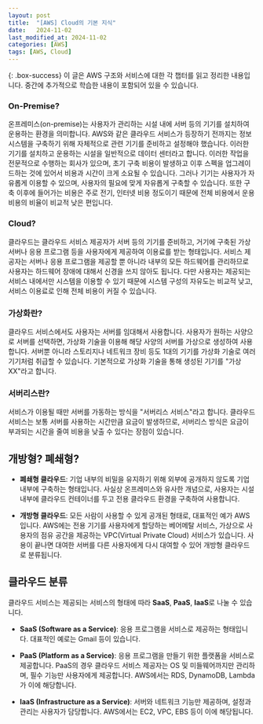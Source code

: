 ```yaml
---
layout: post
title:  "[AWS] Cloud의 기본 지식"
date:   2024-11-02
last_modified_at: 2024-11-02
categories: [AWS]
tags: [AWS, Cloud]
---
```


{: .box-success}
이 글은 AWS 구조와 서비스에 대한 각 챕터를 읽고 정리한 내용입니다.
중간에 추가적으로 학습한 내용이 포함되어 있을 수 있습니다. 

### On-Premise?

온프레미스(on-premise)는 사용자가 관리하는 시설 내에 서버 등의 기기를 설치하여 운용하는 환경을 의미합니다. 
AWS와 같은 클라우드 서비스가 등장하기 전까지는 정보 시스템을 구축하기 위해 자체적으로 관련 기기를 준비하고 설정해야 했습니다. 
이러한 기기를 설치하고 운용하는 시설을 일반적으로 데이터 센터라고 합니다. 
이러한 작업을 전문적으로 수행하는 회사가 있으며, 초기 구축 비용이 발생하고 이후 스펙을 업그레이드하는 것에 있어서 비용과 시간이 크게 소요될 수 있습니다. 
그러나 기기는 사용자가 자유롭게 이용할 수 있으며, 사용자의 필요에 맞게 자유롭게 구축할 수 있습니다. 
또한 구축 이후에 들어가는 비용은 주로 전기, 인터넷 비용 정도이기 때문에 전체 비용에서 운용 비용의 비율이 비교적 낮은 편입니다.

### Cloud?

클라우드는 클라우드 서비스 제공자가 서버 등의 기기를 준비하고, 거기에 구축된 가상 서버나 응용 프로그램 등을 사용자에게 제공하여 이용료를 받는 형태입니다. 
서비스 제공자는 서버나 응용 프로그램을 제공할 뿐 아니라 내부의 모든 하드웨어를 관리하므로 사용자는 하드웨어 장애에 대해서 신경을 쓰지 않아도 됩니다. 
다만 사용자는 제공되는 서비스 내에서만 시스템을 이용할 수 있기 때문에 시스템 구성의 자유도는 비교적 낮고, 서비스 이용료로 인해 전체 비용이 커질 수 있습니다.

### 가상화란?

클라우드 서비스에서도 사용자는 서버를 임대해서 사용합니다. 
사용자가 원하는 사양으로 서버를 선택하면, 가상화 기술을 이용해 해당 사양의 서버를 가상으로 생성하여 사용합니다. 
서버뿐 아니라 스토리지나 네트워크 장비 등도 1대의 기기를 가상화 기술로 여러 기기처럼 취급할 수 있습니다. 기본적으로 가상화 기술을 통해 생성된 기기를 "가상 XX"라고 합니다.

### 서버리스란?

서비스가 이용될 때만 서버를 가동하는 방식을 "서버리스 서비스"라고 합니다. 
클라우드 서비스는 보통 서버를 사용하는 시간만큼 요금이 발생하므로, 서버리스 방식은 요금이 부과되는 시간을 줄여 비용을 낮출 수 있다는 장점이 있습니다.

## 개방형? 폐쇄형?

- **폐쇄형 클라우드**: 기업 내부의 비밀을 유지하기 위해 외부에 공개하지 않도록 기업 내부에 구축하는 형태입니다. 사실상 온프레미스와 유사한 개념으로, 사용자는 시설 내부에 클라우드 컨테이너를 두고 전용 클라우드 환경을 구축하여 사용합니다.

- **개방형 클라우드**: 모든 사람이 사용할 수 있게 공개된 형태로, 대표적인 예가 AWS입니다. AWS에는 전용 기기를 사용자에게 할당하는 베어메탈 서비스, 가상으로 사용자의 점유 공간을 제공하는 VPC(Virtual Private Cloud) 서비스가 있습니다. 사용이 끝나면 대여한 서버를 다른 사용자에게 다시 대여할 수 있어 개방형 클라우드로 분류됩니다.

## 클라우드 분류

클라우드 서비스는 제공되는 서비스의 형태에 따라 **SaaS**, **PaaS**, **IaaS**로 나눌 수 있습니다.

- **SaaS (Software as a Service)**: 응용 프로그램을 서비스로 제공하는 형태입니다. 대표적인 예로는 Gmail 등이 있습니다.

- **PaaS (Platform as a Service)**: 응용 프로그램을 만들기 위한 플랫폼을 서비스로 제공합니다. PaaS의 경우 클라우드 서비스 제공자는 OS 및 미들웨어까지만 관리하며, 필수 기능만 사용자에게 제공합니다. AWS에서는 RDS, DynamoDB, Lambda가 이에 해당합니다.

- **IaaS (Infrastructure as a Service)**: 서버와 네트워크 기능만 제공하며, 설정과 관리는 사용자가 담당합니다. AWS에서는 EC2, VPC, EBS 등이 이에 해당됩니다.
